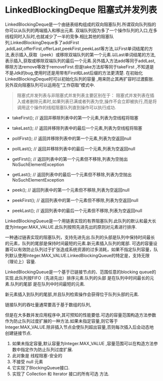 # LinkedBlockingDeque 阻塞式并发列表

LinkedBlockingDeque是一个由链表结构组成的双向阻塞队列.所谓双向队列指的你可以从队列的两端插入和移出元素.
双端队列因为多了一个操作队列的入口,在多线程同时入队时,也就减少了一半的竞争.相比其他的阻塞队列,LinkedBlockingDeque多了addFirst
,addLast,offerFirst,offerLast,peekFirst,peekLast等方法,以First单词结尾的方法,表示插入,获取（peek）或移除双端队列的第一个元素.以Last单词结尾的方法,表示插入,获取或移除双端队列的最后一个元素.另外插入方法add等同于addLast,移除方法remove等效于removeFirst.但是take方法却等同于takeFirst ,不知道是不是Jdk的bug,使用时还是用带有First和Last后缀的方法更清楚.
在初始化LinkedBlockingDeque时可以初始化队列的容量 ,用来防止其再扩容时过渡膨胀.另外双向阻塞队列可以运用在“工作窃取”模式中.

> 阻塞式并发列表与非阻塞式并发列表主要区别在于：
> 阻塞式并发列表在插入或者删除元素时,如果列表已满或者列表为空,操作不会立即被执行,而是将调用这个操作的线程阻塞队列直到操作可以执行成功.

* takeFirst();	// 返回并移除列表中的第一个元素,列表为空线程将阻塞
* takeLast();	// 返回并移除列表中的最后一个元素,列表为空线程将阻塞
* pollFirst();	// 返回并移除列表中的第一个元素,列表为空返回null
* pollLast();  // 返回并移除列表中的最后一个元素,列表为空返回null

* getFirst();	// 返回列表中的第一个元素但不移除,列表为空抛出NoSuchElementException
* getLast();	// 返回列表中的最后一个元素但不移除,列表为空抛出NoSuchElementException
* peek();		// 返回列表中的第一个元素但不移除,列表为空返回null
* peekFirst();	// 返回列表中的第一个元素但不移除,列表为空返回null
* peekLast();	// 返回列表中的最后一个元素但不移除,列表为空返回null


LinkedBlockingQueue是一个用链表实现的有界阻塞队列.此队列的默认和最大长度为Integer.MAX_VALUE.此队列按照先进先出的原则对元素进行排序.

一种通过链表实现的阻塞队列，支持先进先出.队列的头部是队列中保持时间最长的元素，队列的尾部是保持时间最短的元素.新元素插入队列的尾部.
可选的容量设置可以有效防止队列过于扩张造成系统资源的过多消耗，如果不指定队列容量，队列默认使用Integer.MAX_VALUE.LinkedBlockingQueue的特定是，支持无限（理论上）容量.

LinkedBlockingQueue是一个基于已链接节点的、范围任意的blocking queue的实现.此队列按FIFO（先进先出）排序元素.队列的头部 是在队列中时间最长的元素.队列的尾部 是在队列中时间最短的元素.

新元素插入到队列的尾部,并且队列检索操作会获得位于队列头部的元素.

链接队列的吞吐量通常要高于基于数组的队列,

但是在大多数并发应用程序中,其可预知的性能要低.可选的容量范围构造方法参数作为防止队列过度扩展的一种方法.如果未指定容量,则它等于Integer.MAX_VALUE.除非插入节点会使队列超出容量,否则每次插入后会动态地创建链接节点.

1. 如果未指定容量,默认容量为Integer.MAX_VALUE ,容量范围可以在构造方法参数中指定作为防止队列过度扩展.
2. 此对象是 线程阻塞-安全的
3. 不接受 null 元素
4. 它实现了BlockingQueue接口.
5. 实现了 Collection 和 Iterator 接口的所有可选 方法.

